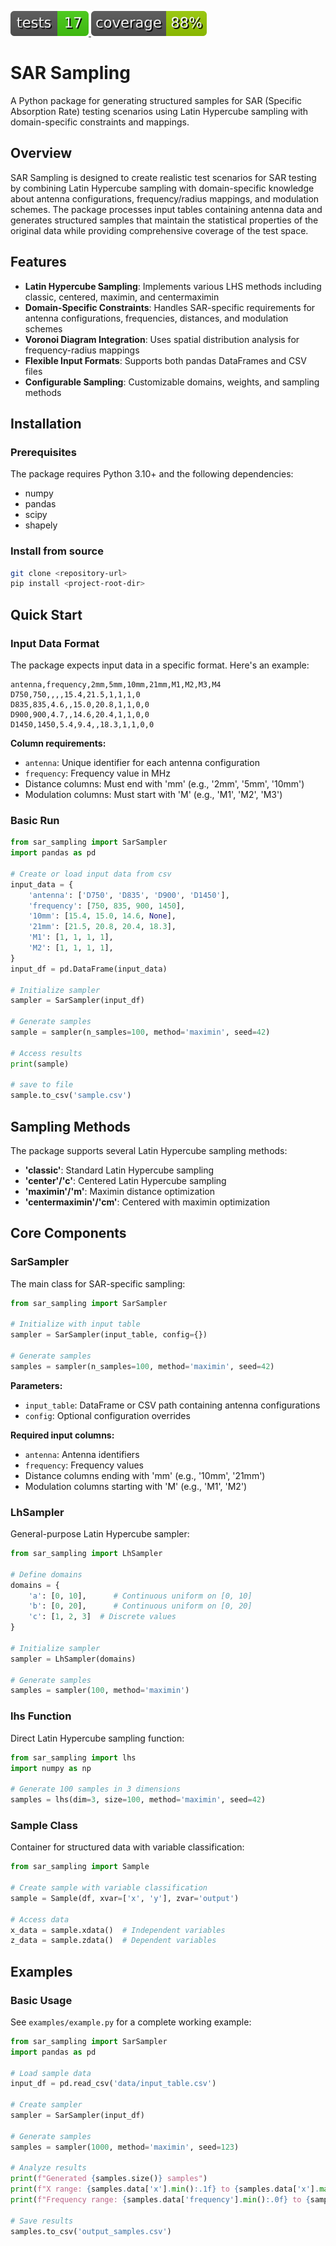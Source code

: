 [![Pytest](.github/badges/tests.svg) ![Coverage](.github/badges/coverage.svg)](
    ./coverage.txt
)

# SAR Sampling

A Python package for generating structured samples for SAR (Specific Absorption Rate) testing scenarios using Latin Hypercube sampling with domain-specific constraints and mappings.

## Overview

SAR Sampling is designed to create realistic test scenarios for SAR testing by combining Latin Hypercube sampling with domain-specific knowledge about antenna configurations, frequency/radius mappings, and modulation schemes. The package processes input tables containing antenna data and generates structured samples that maintain the statistical properties of the original data while providing comprehensive coverage of the test space.

## Features

- **Latin Hypercube Sampling**: Implements various LHS methods including classic, centered, maximin, and centermaximin
- **Domain-Specific Constraints**: Handles SAR-specific requirements for antenna configurations, frequencies, distances, and modulation schemes
- **Voronoi Diagram Integration**: Uses spatial distribution analysis for frequency-radius mappings
- **Flexible Input Formats**: Supports both pandas DataFrames and CSV files
- **Configurable Sampling**: Customizable domains, weights, and sampling methods

## Installation

### Prerequisites

The package requires Python 3.10+ and the following dependencies:
- numpy
- pandas
- scipy
- shapely

### Install from source

```bash
git clone <repository-url>
pip install <project-root-dir>
```

## Quick Start

### Input Data Format

The package expects input data in a specific format. Here's an example:

```csv
antenna,frequency,2mm,5mm,10mm,21mm,M1,M2,M3,M4
D750,750,,,,15.4,21.5,1,1,1,0
D835,835,4.6,,15.0,20.8,1,1,0,0
D900,900,4.7,,14.6,20.4,1,1,0,0
D1450,1450,5.4,9.4,,18.3,1,1,0,0
```

**Column requirements:**
- `antenna`: Unique identifier for each antenna configuration
- `frequency`: Frequency value in MHz
- Distance columns: Must end with 'mm' (e.g., '2mm', '5mm', '10mm')
- Modulation columns: Must start with 'M' (e.g., 'M1', 'M2', 'M3')

### Basic Run

```python
from sar_sampling import SarSampler
import pandas as pd

# Create or load input data from csv
input_data = {
    'antenna': ['D750', 'D835', 'D900', 'D1450'],
    'frequency': [750, 835, 900, 1450],
    '10mm': [15.4, 15.0, 14.6, None],
    '21mm': [21.5, 20.8, 20.4, 18.3],
    'M1': [1, 1, 1, 1],
    'M2': [1, 1, 1, 1],
}
input_df = pd.DataFrame(input_data)

# Initialize sampler
sampler = SarSampler(input_df)

# Generate samples
sample = sampler(n_samples=100, method='maximin', seed=42)

# Access results
print(sample)

# save to file
sample.to_csv('sample.csv')
```

## Sampling Methods

The package supports several Latin Hypercube sampling methods:

- **'classic'**: Standard Latin Hypercube sampling
- **'center'/'c'**: Centered Latin Hypercube sampling
- **'maximin'/'m'**: Maximin distance optimization
- **'centermaximin'/'cm'**: Centered with maximin optimization

## Core Components

### SarSampler

The main class for SAR-specific sampling:

```python
from sar_sampling import SarSampler

# Initialize with input table
sampler = SarSampler(input_table, config={})

# Generate samples
samples = sampler(n_samples=100, method='maximin', seed=42)
```

**Parameters:**
- `input_table`: DataFrame or CSV path containing antenna configurations
- `config`: Optional configuration overrides

**Required input columns:**
- `antenna`: Antenna identifiers
- `frequency`: Frequency values
- Distance columns ending with 'mm' (e.g., '10mm', '21mm')
- Modulation columns starting with 'M' (e.g., 'M1', 'M2')

### LhSampler

General-purpose Latin Hypercube sampler:

```python
from sar_sampling import LhSampler

# Define domains
domains = {
    'a': [0, 10],      # Continuous uniform on [0, 10]
    'b': [0, 20],      # Continuous uniform on [0, 20]
    'c': [1, 2, 3]  # Discrete values
}

# Initialize sampler
sampler = LhSampler(domains)

# Generate samples
samples = sampler(100, method='maximin')
```

### lhs Function

Direct Latin Hypercube sampling function:

```python
from sar_sampling import lhs
import numpy as np

# Generate 100 samples in 3 dimensions
samples = lhs(dim=3, size=100, method='maximin', seed=42)
```

### Sample Class

Container for structured data with variable classification:

```python
from sar_sampling import Sample

# Create sample with variable classification
sample = Sample(df, xvar=['x', 'y'], zvar='output')

# Access data
x_data = sample.xdata()  # Independent variables
z_data = sample.zdata()  # Dependent variables
```

## Examples

### Basic Usage

See `examples/example.py` for a complete working example:

```python
from sar_sampling import SarSampler
import pandas as pd

# Load sample data
input_df = pd.read_csv('data/input_table.csv')

# Create sampler
sampler = SarSampler(input_df)

# Generate samples
samples = sampler(1000, method='maximin', seed=123)

# Analyze results
print(f"Generated {samples.size()} samples")
print(f"X range: {samples.data['x'].min():.1f} to {samples.data['x'].max():.1f}")
print(f"Frequency range: {samples.data['frequency'].min():.0f} to {samples.data['frequency'].max():.0f}")

# Save results
samples.to_csv('output_samples.csv')
```

